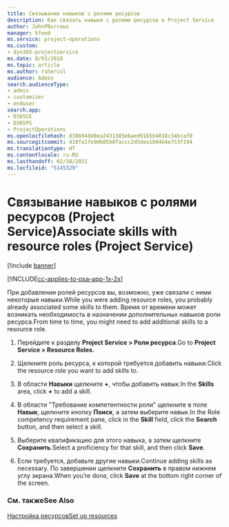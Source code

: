 ```yaml
---
title: Связывание навыков с ролями ресурсов
description: Как связать навыки с ролями ресурсов в Project Service
author: JohnPBurrows
manager: kfend
ms.service: project-operations
ms.custom:
- dyn365-projectservice
ms.date: 8/03/2018
ms.topic: article
ms.author: ruhercul
audience: Admin
search.audienceType:
- admin
- customizer
- enduser
search.app:
- D365CE
- D365PS
- ProjectOperations
ms.openlocfilehash: 8386948d8ea2431385e6aed9165b4018c34bcaf0
ms.sourcegitcommit: 418fa1fe9d605b8faccc2d5dee1b04b4e753f194
ms.translationtype: HT
ms.contentlocale: ru-RU
ms.lasthandoff: 02/10/2021
ms.locfileid: "5145329"
---
```

# <a name="associate-skills-with-resource-roles-project-service"></a><span data-ttu-id="8da1b-103">Связывание навыков с ролями ресурсов (Project Service)</span><span class="sxs-lookup"><span data-stu-id="8da1b-103">Associate skills with resource roles (Project Service)</span></span>

[!include [banner](../includes/psa-now-project-operations.md)]

[!INCLUDE[cc-applies-to-psa-app-1x-2x](../includes/cc-applies-to-psa-app-1x-2x.md)]

<span data-ttu-id="8da1b-104">При добавлении ролей ресурсов вы, возможно, уже связали с ними некоторые навыки.</span><span class="sxs-lookup"><span data-stu-id="8da1b-104">While you were adding resource roles, you probably already associated some skills to them.</span></span> <span data-ttu-id="8da1b-105">Время от времени может возникать необходимость в назначении дополнительных навыков роли ресурса.</span><span class="sxs-lookup"><span data-stu-id="8da1b-105">From time to time, you might need to add additional skills to a resource role.</span></span>  
  
1.  <span data-ttu-id="8da1b-106">Перейдите к разделу **Project Service > Роли ресурса**.</span><span class="sxs-lookup"><span data-stu-id="8da1b-106">Go to **Project Service > Resource Roles.**</span></span>  
  
2.  <span data-ttu-id="8da1b-107">Щелкните роль ресурса, к которой требуется добавить навыки.</span><span class="sxs-lookup"><span data-stu-id="8da1b-107">Click the resource role you want to add skills to.</span></span>  
  
3.  <span data-ttu-id="8da1b-108">В области **Навыки** щелкните **+**, чтобы добавить навык.</span><span class="sxs-lookup"><span data-stu-id="8da1b-108">In the **Skills** area, click **+** to add a skill.</span></span>  
  
4.  <span data-ttu-id="8da1b-109">В области "Требование компетентности роли" щелкните в поле **Навык**, щелкните кнопку **Поиск**, а затем выберите навык.</span><span class="sxs-lookup"><span data-stu-id="8da1b-109">In the Role competency requirement pane, click in the **Skill** field, click the **Search** button,  and then select a skill.</span></span>  
  
5.  <span data-ttu-id="8da1b-110">Выберите квалификацию для этого навыка, а затем щелкните **Сохранить**.</span><span class="sxs-lookup"><span data-stu-id="8da1b-110">Select a proficiency for that skill, and then click **Save**.</span></span>  
  
6.  <span data-ttu-id="8da1b-111">Если требуется, добавьте другие навыки.</span><span class="sxs-lookup"><span data-stu-id="8da1b-111">Continue adding skills as necessary.</span></span> <span data-ttu-id="8da1b-112">По завершении щелкните **Сохранить** в правом нижнем углу экрана.</span><span class="sxs-lookup"><span data-stu-id="8da1b-112">When you’re done, click **Save** at the bottom right corner of the screen.</span></span>  
  
### <a name="see-also"></a><span data-ttu-id="8da1b-113">См. также</span><span class="sxs-lookup"><span data-stu-id="8da1b-113">See Also</span></span>  
 [<span data-ttu-id="8da1b-114">Настройка ресурсов</span><span class="sxs-lookup"><span data-stu-id="8da1b-114">Set up resources</span></span>](../psa/set-up-resources.md)
